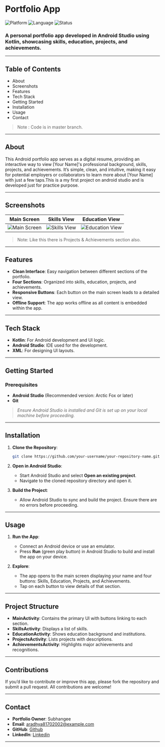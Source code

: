 # Portfolio App 

![Platform](https://img.shields.io/badge/Platform-Android-green.svg)
![Language](https://img.shields.io/badge/Language-Kotlin-blue.svg)
![Status](https://img.shields.io/badge/Status-Complete-brightgreen.svg)

### A personal portfolio app developed in Android Studio using Kotlin, showcasing skills, education, projects, and achievements.

---

## Table of Contents
- About
- Screenshots
- Features
- Tech Stack
- Getting Started
- Installation
- Usage
- Contact

> Note : Code is in master branch.
---

## About
This Android portfolio app serves as a digital resume, providing an interactive way to view [Your Name]'s professional background, skills, projects, and achievements. It’s simple, clean, and intuitive, making it easy for potential employers or collaborators to learn more about [Your Name] with just a few taps.This is a my first project on android studio and is developed just for practice purpose.

---

## Screenshots
| Main Screen                | Skills View               | Education View              |
|----------------------------|---------------------------|-----------------------------|
| ![Main Screen](https://github.com/user-attachments/assets/ceb43a06-7c1d-4ad9-af83-ed7f7d5d426f) | ![Skills View](https://github.com/user-attachments/assets/b51828fd-316c-4817-86af-8f0c309fff3a) | ![Education View](https://github.com/user-attachments/assets/b02a89f5-19cd-46d4-b57e-77eddb989b80) |


> Note: Like this there is Projects & Achievements section also.

---

## Features
- **Clean Interface**: Easy navigation between different sections of the portfolio.
- **Four Sections**: Organized into skills, education, projects, and achievements.
- **Responsive Buttons**: Each button on the main screen leads to a detailed view.
- **Offline Support**: The app works offline as all content is embedded within the app.

---

## Tech Stack
- **Kotlin**: For Android development and UI logic.
- **Android Studio**: IDE used for the development.
- **XML**: For designing UI layouts.

---

## Getting Started
### Prerequisites
- **Android Studio** (Recommended version: Arctic Fox or later)
- **Git**

> _Ensure Android Studio is installed and Git is set up on your local machine before proceeding._

---

## Installation
1. **Clone the Repository**:
   ```bash
   git clone https://github.com/your-username/your-repository-name.git
   ```
2. **Open in Android Studio**:
   - Start Android Studio and select **Open an existing project**.
   - Navigate to the cloned repository directory and open it.

3. **Build the Project**:
   - Allow Android Studio to sync and build the project. Ensure there are no errors before proceeding.

---

## Usage
1. **Run the App**:
   - Connect an Android device or use an emulator.
   - Press **Run** (green play button) in Android Studio to build and install the app on your device.

2. **Explore**:
   - The app opens to the main screen displaying your name and four buttons: Skills, Education, Projects, and Achievements.
   - Tap on each button to view details of that section.

---

## Project Structure
- **MainActivity**: Contains the primary UI with buttons linking to each section.
- **SkillsActivity**: Displays a list of skills.
- **EducationActivity**: Shows education background and institutions.
- **ProjectsActivity**: Lists projects with descriptions.
- **AchievementsActivity**: Highlights major achievements and recognitions.

---

## Contributions
If you’d like to contribute or improve this app, please fork the repository and submit a pull request. All contributions are welcome!

---

## Contact
- **Portfolio Owner**: Subhangee
- **Email**: aradhya81702002@example.com
- **GitHub**: [Github](https://github.com/SubhangeeG)
- **LinkedIn**: [Linkedin](https://www.linkedin.com/in/subhangee-rai-3103b2257?utm_source=share&utm_campaign=share_via&utm_content=profile&utm_medium=android_app)

---

